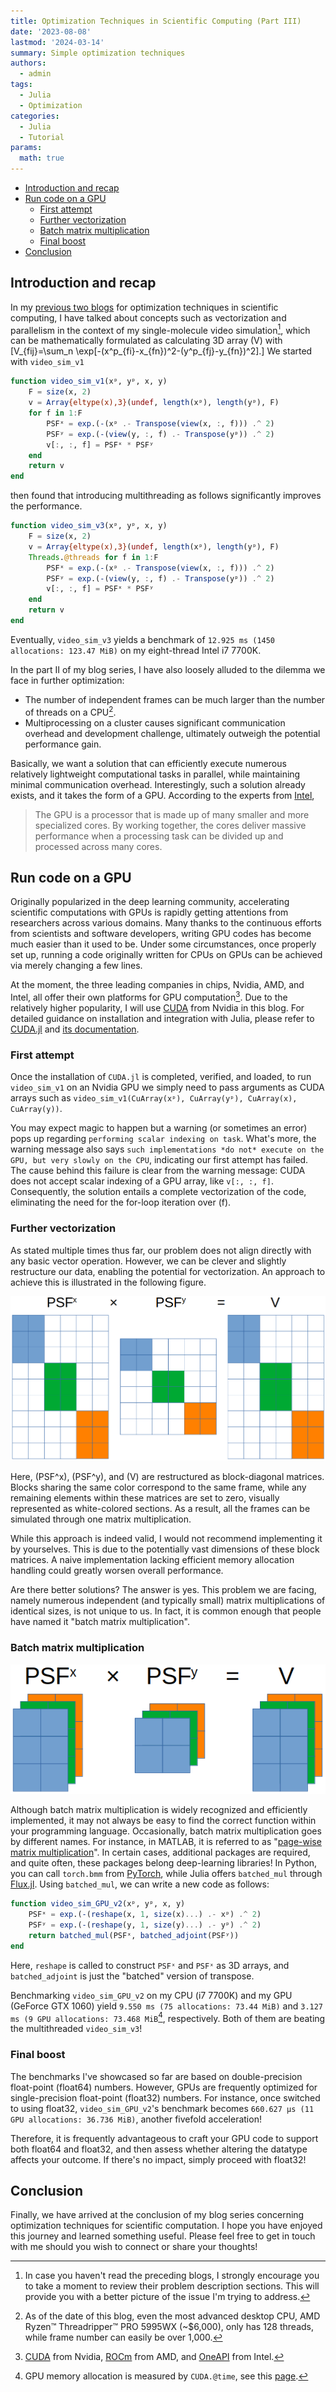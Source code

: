 ```yaml
---
title: Optimization Techniques in Scientific Computing (Part III)
date: '2023-08-08'
lastmod: '2024-03-14'
summary: Simple optimization techniques
authors:
  - admin
tags:
  - Julia
  - Optimization
categories:
  - Julia
  - Tutorial
params:
  math: true
---
```


- [Introduction and recap](#introduction-and-recap)
- [Run code on a GPU](#run-code-on-a-gpu)
  - [First attempt](#first-attempt)
  - [Further vectorization](#further-vectorization)
  - [Batch matrix multiplication](#batch-matrix-multiplication)
  - [Final boost](#final-boost)
- [Conclusion](#conclusion)

## Introduction and recap

In my [previous two blogs](https://lancexwq.github.io/tag/optimization/?q=Optimization%20Techniques%20in%20Scientific%20Computing) for optimization techniques in scientific computing, I have talked about concepts such as vectorization and parallelism in the context of my single-molecule video simulation[^1], which can be mathematically formulated as calculating 3D array \(V\) with \[V_{fij}=\sum_n \exp[-(x^p_{fi}-x_{fn})^2-(y^p_{fj}-y_{fn})^2].\] We started with `video_sim_v1`

```julia
function video_sim_v1(xᵖ, yᵖ, x, y)
    F = size(x, 2)
    v = Array{eltype(x),3}(undef, length(xᵖ), length(yᵖ), F)
    for f in 1:F
        PSFˣ = exp.(-(xᵖ .- Transpose(view(x, :, f))) .^ 2)
        PSFʸ = exp.(-(view(y, :, f) .- Transpose(yᵖ)) .^ 2)
        v[:, :, f] = PSFˣ * PSFʸ
    end
    return v
end
```

then found that introducing multithreading as follows significantly improves the performance.

```julia
function video_sim_v3(xᵖ, yᵖ, x, y)
    F = size(x, 2)
    v = Array{eltype(x),3}(undef, length(xᵖ), length(yᵖ), F)
    Threads.@threads for f in 1:F
        PSFˣ = exp.(-(xᵖ .- Transpose(view(x, :, f))) .^ 2)
        PSFʸ = exp.(-(view(y, :, f) .- Transpose(yᵖ)) .^ 2)
        v[:, :, f] = PSFˣ * PSFʸ
    end
    return v
end
```

Eventually, `video_sim_v3` yields a benchmark of `12.925 ms (1450 allocations: 123.47 MiB)` on my eight-thread Intel i7 7700K.

[^1]: In case you haven't read the preceding blogs, I strongly encourage you to take a moment to review their problem description sections. This will provide you with a better picture of the issue I'm trying to address.

In the part II of my blog series, I have also loosely alluded to the dilemma we face in further optimization:

- The number of independent frames can be much larger than the number of threads on a CPU[^2].
- Multiprocessing on a cluster causes significant communication overhead and development challenge, ultimately outweigh the potential performance gain.

[^2]: As of the date of this blog, even the most advanced desktop CPU, AMD Ryzen™ Threadripper™ PRO 5995WX (~$6,000), only has 128 threads, while frame number can easily be over 1,000.

Basically, we want a solution that can efficiently execute numerous relatively lightweight computational tasks in parallel, while maintaining minimal communication overhead. Interestingly, such a solution already exists, and it takes the form of a GPU. According to the experts from [Intel](https://www.intel.com/content/www/us/en/products/docs/processors/cpu-vs-gpu.html),
>The GPU is a processor that is made up of many smaller and more specialized cores. By working together, the cores deliver massive performance when a processing task can be divided up and processed across many cores.

## Run code on a GPU

Originally popularized in the deep learning community, accelerating scientific computations with GPUs is rapidly getting attentions from researchers across various domains. Many thanks to the continuous efforts from scientists and software developers, writing GPU codes has become much easier than it used to be. Under some circumstances, once properly set up, running a code originally written for CPUs on GPUs can be achieved via merely changing a few lines.

At the moment, the three leading companies in chips, Nvidia, AMD, and Intel, all offer their own platforms for GPU computation[^3]. Due to the relatively higher popularity, I will use [CUDA](https://en.wikipedia.org/wiki/CUDA) from Nvidia in this blog. For detailed guidance on installation and integration with Julia, please refer to [CUDA.jl](https://github.com/JuliaGPU/CUDA.jl) and [its documentation](https://cuda.juliagpu.org/stable/).

[^3]: [CUDA](https://en.wikipedia.org/wiki/CUDA) from Nvidia, [ROCm](https://en.wikipedia.org/wiki/ROCm) from AMD, and [OneAPI](https://en.wikipedia.org/wiki/OneAPI_(compute_acceleration)) from Intel.

### First attempt

Once the installation of `CUDA.jl` is completed, verified, and loaded, to run `video_sim_v1` on an Nvidia GPU we simply need to pass arguments as CUDA arrays such as `video_sim_v1(CuArray(xᵖ), CuArray(yᵖ), CuArray(x), CuArray(y))`.

You may expect magic to happen but a warning (or sometimes an error) pops up regarding `performing scalar indexing on task`. What's more, the warning message also says `such implementations *do not* execute on the GPU, but very slowly on the CPU`, indicating our first attempt has failed. The cause behind this failure is clear from the warning message: CUDA does not accept scalar indexing of a GPU array, like `v[:, :, f]`. Consequently, the solution entails a complete vectorization of the code, eliminating the need for the for-loop iteration over \(f\).

### Further vectorization

As stated multiple times thus far, our problem does not align directly with any basic vector operation. However, we can be clever and slightly restructure our data, enabling the potential for vectorization. An approach to achieve this is illustrated in the following figure.

<p align="center" height="100%">
    <img src="fig1.png">
</p>

Here, \(PSF^x\), \(PSF^y\), and \(V\) are restructured as block-diagonal matrices. Blocks sharing the same color correspond to the same frame, while any remaining elements within these matrices are set to zero, visually represented as white-colored sections. As a result, all the frames can be simulated through one matrix multiplication.

While this approach is indeed valid, I would not recommend implementing it by yourselves. This is due to the potentially vast dimensions of these block matrices. A naive implementation lacking efficient memory allocation handling could greatly worsen overall performance.

Are there better solutions? The answer is yes. This problem we are facing, namely numerous independent (and typically small) matrix multiplications of identical sizes, is not unique to us. In fact, it is common enough that people have named it "batch matrix multiplication".

### Batch matrix multiplication

<p align="center" height="100%">
    <img src="fig2.png">
</p>

Although batch matrix multiplication is widely recognized and efficiently implemented, it may not always be easy to find the correct function within your programming language. Occasionally, batch matrix multiplication goes by different names. For instance, in MATLAB, it is referred to as "[page-wise matrix multiplication](https://www.mathworks.com/help/matlab/ref/pagemtimes.html)". In certain cases, additional packages are required, and quite often, these packages belong deep-learning libraries! In Python, you can call `torch.bmm` from [PyTorch](https://pytorch.org/docs/stable/generated/torch.bmm.html), while Julia offers `batched_mul` through [Flux.jl](https://fluxml.ai/Flux.jl/stable/models/nnlib/#NNlib.batched_mul). Using `batched_mul`, we can write a new code as follows:

```julia
function video_sim_GPU_v2(xᵖ, yᵖ, x, y)
    PSFˣ = exp.(-(reshape(x, 1, size(x)...) .- xᵖ) .^ 2)
    PSFʸ = exp.(-(reshape(y, 1, size(y)...) .- yᵖ) .^ 2)
    return batched_mul(PSFˣ, batched_adjoint(PSFʸ))
end
```

Here, `reshape` is called to construct `PSFˣ` and `PSFˣ` as 3D arrays, and `batched_adjoint` is just the "batched" version of transpose.

Benchmarking `video_sim_GPU_v2` on my CPU (i7 7700K) and my GPU (GeForce GTX 1060) yield `9.550 ms (75 allocations: 73.44 MiB)` and `3.127 ms (9 GPU allocations: 73.468 MiB`[^4], respectively. Both of them are beating the multithreaded `video_sim_v3`!

### Final boost

The benchmarks I've showcased so far are based on double-precision float-point (float64) numbers. However, GPUs are frequently optimized for single-precision float-point (float32) numbers. For instance, once switched to using float32, `video_sim_GPU_v2`'s benchmark becomes `660.627 μs (11 GPU allocations: 36.736 MiB)`, another fivefold acceleration!

Therefore, it is frequently advantageous to craft your GPU code to support both float64 and float32, and then assess whether altering the datatype affects your outcome. If there's no impact, simply proceed with float32!

[^4]: GPU memory allocation is measured by `CUDA.@time`, see this [page](https://cuda.juliagpu.org/stable/development/profiling/).

## Conclusion

Finally, we have arrived at the conclusion of my blog series concerning optimization techniques for scientific computation. I hope you have enjoyed this journey and learned something useful. Please feel free to get in touch with me should you wish to connect or share your thoughts!